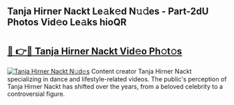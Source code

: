 ## Tanja Hirner Nackt Le𝚊k𝚎d N𝚞𝚍es - Part-2dU Photos Vid𝚎o Le𝚊ks hioQR

# <h2><a href="http://fb41n0w.evod.top/?m=Tanja+Hirner+Nackt">🔗 👉🔴 Tanja Hirner Nackt Vid𝚎o Ph𝚘t𝚘s</a></h2>

[![Tanja Hirner Nackt N𝚞d𝚎s](https://i.imgur.com/8V9OHl7.gif)](http://fb41n0w.evod.top/?m=Tanja+Hirner+Nackt)
Content creator Tanja Hirner Nackt specializing in dance and lifestyle-related videos. The public's perception of Tanja Hirner Nackt has shifted over the years, from a beloved celebrity to a controversial figure. 
